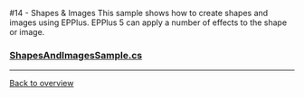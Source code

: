 ﻿#14 - Shapes & Images
This sample shows how to create shapes and images using EPPlus.
EPPlus 5 can apply a number of effects to the shape or image.


### [ShapesAndImagesSample.cs](ShapesAndImagesSample.cs)

---
[Back to overview](/SampleApp.Core/Readme.md)
